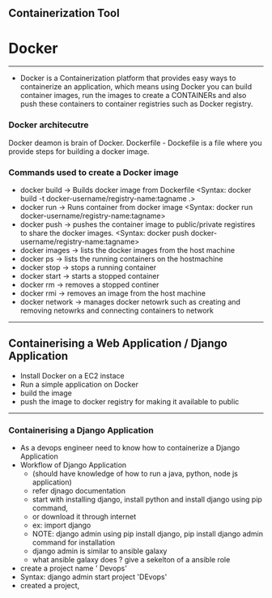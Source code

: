 ## Containerization Tool ##
# Docker
_____________________________

- Docker is a Containerization platform that provides easy ways to containerize an application, which means using Docker you can build container images, run the images to create a CONTAINERs and also push these containers to container registries such as Docker registry. 

### Docker architecutre 
Docker deamon is brain of Docker. 
Dockerfile - Dockefile is a file where you provide steps for building a docker image.

### Commands used to create a Docker image 
- docker build -> Builds docker image from Dockerfile
    <Syntax: docker build -t docker-username/registry-name:tagname .>
- docker run -> Runs container from docker image
    <Syntax: docker run docker-username/registry-name:tagname>
- docker push -> pushes the container image to public/private registires to share the docker images.
    <Syntax: docker push docker-username/registry-name:tagname>
- docker images -> lists the docker images from the host machine
- docker ps -> lists the running containers on the hostmachine
- docker stop -> stops a running container
- docker start -> starts a stopped container
- docker rm -> removes a stopped continer 
- docker rmi -> removes an image from the host machine
- docker network -> manages docker netowrk such as creating and removing netowrks and connecting containers to network

_________________________________________________________________________________

## Containerising a Web Application / Django Application 
- Install Docker on a EC2 instace 
- Run a simple application on Docker
- build the image 
- push the image to docker registry for making it available to public
_____________________________________________________________________________

### Containerising a Django Application
- As a devops engineer need to know how to containerize a Django Application
- Workflow of Django Application
    - (should have knowledge of how to run a java, python, node js application)
    - refer djnago documentation
    - start with installing django, install python and install django using pip command,
    - or download it through internet
    - ex: import django
    - NOTE: django admin using pip install django, pip install django admin command for installation
    - django admin is similar to ansible galaxy
    - what ansible galaxy does ? give a sekelton of a ansible role
- create a project name ' Devops'
- Syntax: django admin start project 'DEvops'
- created a project, 
